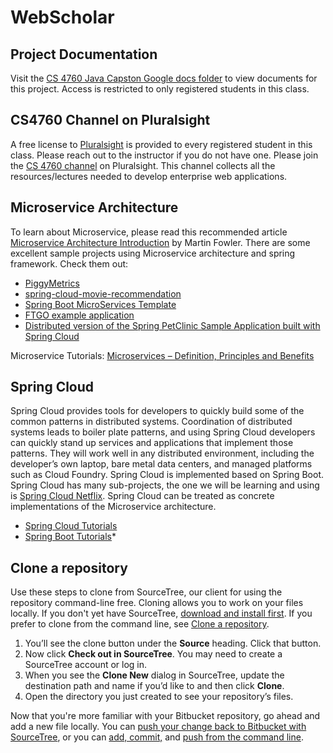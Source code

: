 # WebScholar

## Project Documentation

Visit the <a href="https://drive.google.com/drive/folders/1bsIXJINnvqcdaYSIDFlM-RwaCq3Axei8">CS 4760 Java Capston Google docs folder</a> to view documents for this project. Access is restricted to only registered students in this class.

## CS4760 Channel on Pluralsight

A free license to <a href="https://www.pluralsight.com/">Pluralsight</a> is provided to every registered student in this class. Please reach out to the instructor if you do not have one. Please join the <a href="https://app.pluralsight.com/channels/details/8defa958-55fe-4afd-8bd7-c2152939893c?s=1/">CS 4760 channel</a> on Pluralsight. This channel collects all the resources/lectures needed to develop enterprise web applications.

## Microservice Architecture

To learn about Microservice, please read this recommended article <a href="https://martinfowler.com/articles/microservices.html">Microservice Architecture Introduction</a> by Martin Fowler. There are some excellent sample projects using Microservice architecture and spring framework. Check them out: 
* <a href="https://github.com/sqshq/PiggyMetrics">PiggyMetrics</a>
* <a href="https://github.com/mdeket/spring-cloud-movie-recommendation">spring-cloud-movie-recommendation</a>
* <a href="https://github.com/anilallewar/microservices-basics-spring-boot">Spring Boot MicroServices Template</a>
* <a href="https://github.com/microservices-patterns/ftgo-application">FTGO example application</a>
* <a href="https://github.com/spring-petclinic/spring-petclinic-microservices">Distributed version of the Spring PetClinic Sample Application built with Spring Cloud</a>

Microservice Tutorials: <a href="https://howtodoinjava.com/microservices/microservices-definition-principles-benefits/">Microservices – Definition, Principles and Benefits</a>

## Spring Cloud

Spring Cloud provides tools for developers to quickly build some of the common patterns in distributed systems. Coordination of distributed systems leads to boiler plate patterns, and using Spring Cloud developers can quickly stand up services and applications that implement those patterns. They will work well in any distributed environment, including the developer’s own laptop, bare metal data centers, and managed platforms such as Cloud Foundry. Spring Cloud is implemented based on Spring Boot. Spring Cloud has many sub-projects, the one we will be learning and using is  <a href="https://spring.io/projects/spring-cloud-netflix">Spring Cloud Netflix</a>. Spring Cloud can be treated as concrete implementations of the Microservice architecture.

* <a href="https://howtodoinjava.com/spring-cloud/">Spring Cloud Tutorials</a>
* <a href="https://howtodoinjava.com/spring-boot-tutorials/">Spring Boot Tutorials</a>* 



## Clone a repository

Use these steps to clone from SourceTree, our client for using the repository command-line free. Cloning allows you to work on your files locally. If you don't yet have SourceTree, [download and install first](https://www.sourcetreeapp.com/). If you prefer to clone from the command line, see [Clone a repository](https://confluence.atlassian.com/x/4whODQ).

1. You’ll see the clone button under the **Source** heading. Click that button.
2. Now click **Check out in SourceTree**. You may need to create a SourceTree account or log in.
3. When you see the **Clone New** dialog in SourceTree, update the destination path and name if you’d like to and then click **Clone**.
4. Open the directory you just created to see your repository’s files.

Now that you're more familiar with your Bitbucket repository, go ahead and add a new file locally. You can [push your change back to Bitbucket with SourceTree](https://confluence.atlassian.com/x/iqyBMg), or you can [add, commit,](https://confluence.atlassian.com/x/8QhODQ) and [push from the command line](https://confluence.atlassian.com/x/NQ0zDQ).
